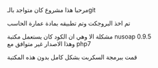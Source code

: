 مرحبا هذا مشروع كان متواجد بالـgit

تم اخذ البروجكت وتم تطبيقه بمادة عمارة الحاسب 

 مشكلة الا وهي ان الكود كان يستعمل مكتبة nusoap 0.9.5  
وهذا الاصدار غير متوافق مع php7

قمت ببرمجة السكربت بشكل كامل بدون هذه المكتبة 
